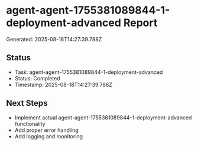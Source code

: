 # agent-agent-1755381089844-1-deployment-advanced Report

Generated: 2025-08-18T14:27:39.788Z

## Status
- Task: agent-agent-1755381089844-1-deployment-advanced
- Status: Completed
- Timestamp: 2025-08-18T14:27:39.788Z

## Next Steps
- Implement actual agent-agent-1755381089844-1-deployment-advanced functionality
- Add proper error handling
- Add logging and monitoring
